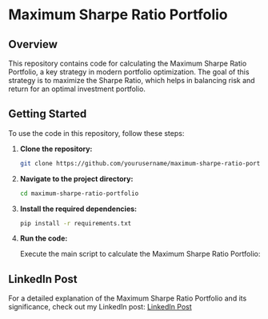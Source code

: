 # Maximum Sharpe Ratio Portfolio

## Overview

This repository contains code for calculating the Maximum Sharpe Ratio Portfolio, a key strategy in modern portfolio optimization. The goal of this strategy is to maximize the Sharpe Ratio, which helps in balancing risk and return for an optimal investment portfolio.

## Getting Started

To use the code in this repository, follow these steps:

1. **Clone the repository:**

    ```bash
    git clone https://github.com/yourusername/maximum-sharpe-ratio-portfolio.git
    ```

2. **Navigate to the project directory:**

    ```bash
    cd maximum-sharpe-ratio-portfolio
    ```

3. **Install the required dependencies:**

    ```bash
    pip install -r requirements.txt
    ```

4. **Run the code:**

    Execute the main script to calculate the Maximum Sharpe Ratio Portfolio:


## LinkedIn Post

For a detailed explanation of the Maximum Sharpe Ratio Portfolio and its significance, check out my LinkedIn post: [LinkedIn Post](https://www.linkedin.com/posts/digantkathiriya_maximum-sharpe-ratio-portfolio-activity-7240516213116653568-5mHv?utm_source=share&utm_medium=member_desktop)
